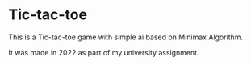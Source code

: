 # Tic-tac-toe

This is a Tic-tac-toe game with simple ai based on Minimax Algorithm.

It was made in 2022 as part of my university assignment.
